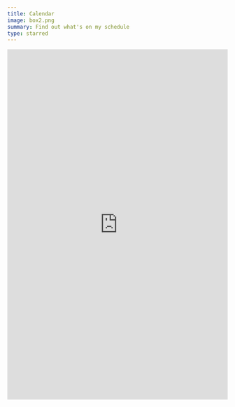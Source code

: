 ```yaml
---
title: Calendar
image: box2.png
summary: Find out what's on my schedule
type: starred
---
```


<div class="embed-responsive embed-responsive-16by9">
<iframe src="https://calendar.google.com/calendar/embed?height=600&amp;wkst=1&amp;bgcolor=%23ffffff&amp;ctz=America%2FPhoenix&amp;src=ZGFuYXVrZXNAZ21haWwuY29t&amp;src=bTBmaGZicTkxZmpsYjdwMHBkZGQ2bjFnc2NAZ3JvdXAuY2FsZW5kYXIuZ29vZ2xlLmNvbQ&amp;src=YXN1LmVkdV9iaTV0MDVvbTg0amx0NDN1cGhmc2RscHRwMEBncm91cC5jYWxlbmRhci5nb29nbGUuY29t&amp;src=OGkxM2k1ZnZmNGVsaGR2Z3U5dDA5Y2piZzBAZ3JvdXAuY2FsZW5kYXIuZ29vZ2xlLmNvbQ&amp;src=dGpqYXRwMWJsZTVoMzk3Y2VjY3JnYW1jYjRAZ3JvdXAuY2FsZW5kYXIuZ29vZ2xlLmNvbQ&amp;src=czZscDYyZmp2cHR1Nm45YzhuN3Zlc2djMjhAZ3JvdXAuY2FsZW5kYXIuZ29vZ2xlLmNvbQ&amp;src=ZGF1a2VzQGFzdS5lZHU&amp;color=%23F09300&amp;color=%234285F4&amp;color=%23795548&amp;color=%23D50000&amp;color=%23C0CA33&amp;color=%239E69AF&amp;color=%23F09300&amp;showTitle=0" style="border-width:0" width="100%" height="800" frameborder="0" scrolling="no"></iframe></div>


